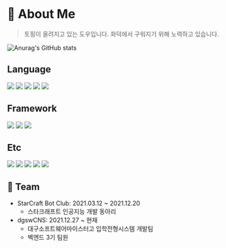 # 🍕 About Me
> 토핑이 올려지고 있는 도우입니다. 화덕에서 구워지기 위해 노력하고 있습니다.

![Anurag's GitHub stats](https://github-readme-stats.vercel.app/api?username=iqpizza6349&count_private=true&show_icons=true&theme=cobalt)

<div>
  <h2>Language</h2>
  <img src="https://img.shields.io/badge/C-gray?style=for-the-badge&logo=c&logoColor=white"/> 
  <img src="https://img.shields.io/badge/Python-blue?style=for-the-badge&logo=python&logoColor=white"/>
  <img src="https://img.shields.io/badge/Java-critical?style=for-the-badge&logo=java&logoColor=white"/>
  <img src="https://img.shields.io/badge/Java_script-yellow?style=for-the-badge&logo=javascript&logoColor=white"/>
  <img src="https://img.shields.io/badge/Kotlin-blueviolet?style=for-the-badge&logo=kotlin&logoColor=white"/>
</div>
<div>
  <h2>Framework</h2>
  <img src="https://img.shields.io/badge/SpringBoot-green?style=for-the-badge&logo=springboot&logoColor=white"/>
  <img src="https://img.shields.io/badge/Spring-green?style=for-the-badge&logo=spring&logoColor=white"/>
  <img src="https://img.shields.io/badge/React-skyblue?style=for-the-badge&logo=react&logoColor=white"/>
</div>
<div>
  <h2>Etc</h2>
  <img src="https://img.shields.io/badge/git-important?style=for-the-badge&logo=git&logoColor=white"/>
  <img src="https://img.shields.io/badge/MySQL-blue?style=for-the-badge&logo=mysql&logoColor=white"/>
  <img src="https://img.shields.io/badge/Postman-orange?style=for-the-badge&logo=PostMan&logoColor=white"/>
  <img src="https://img.shields.io/badge/Docker-blue?style=for-the-badge&logo=Docker&logoColor=white"/>
  <img src="https://img.shields.io/badge/Tomcat-yellow?style=for-the-badge&logo=Apache Tomcat&logoColor=white"/>
</div>
<h2>📱 Team</h2>

* StarCraft Bot Club: 2021.03.12 ~ 2021.12.20
  * 스타크래프트 인공지능 개발 동아리
* dgswCNS: 2021.12.27 ~ 현재
  * 대구소프트웨어마이스터고 입학전형시스템 개발팀
  * 벡엔드 3기 팀원

